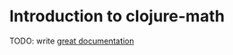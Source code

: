 # Introduction to clojure-math

TODO: write [great documentation](http://jacobian.org/writing/great-documentation/what-to-write/)
